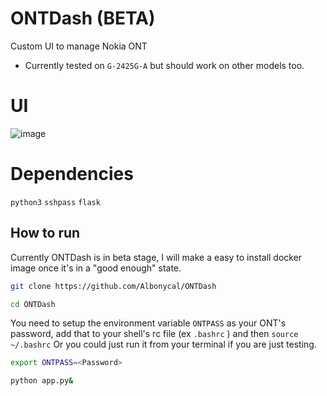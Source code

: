 # ONTDash (BETA)
Custom UI to manage Nokia ONT
- Currently tested on `G-2425G-A` but should work on other models too.
# UI
![image](https://user-images.githubusercontent.com/67057319/227887010-0a47de5f-11c2-429f-9040-8e328837826e.png)

# Dependencies 
`python3`
`sshpass`
`flask` 

## How to run

Currently ONTDash is in beta stage, I will make a easy to install docker image once it's in a "good enough" state.

```sh
git clone https://github.com/Albonycal/ONTDash
```


```sh 
cd ONTDash
```

You need to setup the environment variable `ONTPASS` as your ONT's password,
add that to your shell's rc file (ex `.bashrc` )
and then `source ~/.bashrc` 
Or you could just run it from your terminal if you are just testing.

```sh
export ONTPASS=<Password>
```


```sh
python app.py&

```
